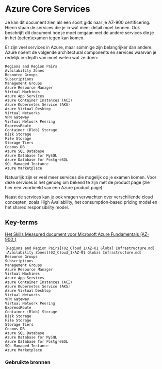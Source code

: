 # Azure Core Services

Je kan dit document zien als een soort gids naar je AZ-900 certificering. Hierin staan de services die je in wat meer detail moet kennen. Ook beschrijft dit document hoe je moet omgaan met de andere services die je in het (oefen)examen tegen kan komen.

Er zijn veel services in Azure, maar sommige zijn belangrijker dan andere. Azure noemt de volgende architectural components en services  waarvan je redelijk in-depth van moet weten wat ze doen:

    Regions and Region Pairs
    Availability Zones
    Resource Groups
    Subscriptions
    Management Groups
    Azure Resource Manager
    Virtual Machines
    Azure App Services
    Azure Container Instances (ACI)
    Azure Kubernetes Service (AKS)
    Azure Virtual Desktop
    Virtual Networks
    VPN Gateway
    Virtual Network Peering
    ExpressRoute
    Container (Blob) Storage
    Disk Storage
    File Storage
    Storage Tiers
    Cosmos DB
    Azure SQL Database
    Azure Database for MySQL
    Azure Database for PostgreSQL
    SQL Managed Instance
    Azure Marketplace

Natuurlijk zijn er veel meer services die mogelijk op je examen komen. Voor deze services is het genoeg om bekend te zijn met de product page (zie hier een voorbeeld van een Azure product page)

Naast de services kan je ook vragen verwachten over verschillende cloud concepten, zoals High Availability, het consumption-based pricing model en het shared responsibility model.

## Key-terms

[Het Skills Measured document voor Microsoft Azure Fundamentals (AZ-900_)](https://query.prod.cms.rt.microsoft.com/cms/api/am/binary/RE3VwUY)

    [Regions and Region Pairs](02_Cloud_1/AZ-01 Global Infrastructure.md)
    [Availability Zones](02_Cloud_1/AZ-01 Global Infrastructure.md)
    Resource Groups
    Subscriptions
    Management Groups
    Azure Resource Manager
    Virtual Machines
    Azure App Services
    Azure Container Instances (ACI)
    Azure Kubernetes Service (AKS)
    Azure Virtual Desktop
    Virtual Networks
    VPN Gateway
    Virtual Network Peering
    ExpressRoute
    Container (Blob) Storage
    Disk Storage
    File Storage
    Storage Tiers
    Cosmos DB
    Azure SQL Database
    Azure Database for MySQL
    Azure Database for PostgreSQL
    SQL Managed Instance
    Azure Marketplace

### Gebruikte bronnen
